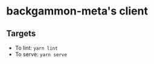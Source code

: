 backgammon-meta's client
========================

## Targets
- To lint: `yarn lint`
- To serve: `yarn serve`
